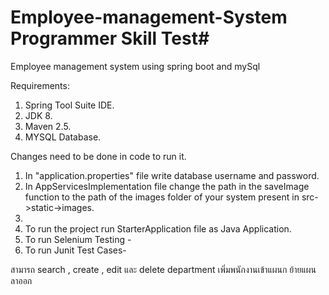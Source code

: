 # Employee-management-System Programmer Skill Test#
Employee management system using spring boot and mySql

Requirements:

1. Spring Tool Suite IDE.
2. JDK 8.
3. Maven 2.5.
4. MYSQL Database.

Changes need to be done in code to run it.

1. In "application.properties" file write database username and password.
2. In AppServicesImplementation file change the path in the saveImage function to the path of the images folder of your system present in src->static->images.
3. 
4. To run the project run StarterApplication file as Java Application.
5. To run Selenium Testing - 
6. To run Junit Test Cases-

สามารถ 
search , create , edit และ delete department
เพิ่มพนักงานเข้าแผนก
ย้ายแผน
ลาออก
